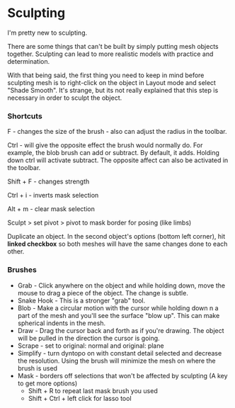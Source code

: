 # Sculpting

I'm pretty new to sculpting. 

There are some things that can't be built by simply putting mesh objects together. Sculpting can lead to more realistic models with practice and determination.

With that being said, the first thing you need to keep in mind before sculpting mesh is to right-click on the object in Layout mode and select "Shade Smooth". It's strange, but its not really explained that this step is necessary in order to sculpt the object.

### Shortcuts

F - changes the size of the brush - also can adjust the radius in the toolbar.

Ctrl - will give the opposite effect the brush would normally do. For example, the blob brush can add or subtract. By default, it adds. Holding down ctrl will activate subtract. The opposite affect can also be activated in the toolbar.

Shift + F - changes strength

Ctrl + i - inverts mask selection

Alt + m - clear mask selection

Sculpt &gt; set pivot &gt; pivot to mask border for posing \(like limbs\)



Duplicate an object. In the second object's options \(bottom left corner\), hit **linked checkbox** so both meshes will have the same changes done to each other.

### Brushes

* Grab - Click anywhere on the object and while holding down, move the mouse to drag a piece of the object. The change is subtle.
* Snake Hook - This is a stronger "grab" tool. 
* Blob - Make a circular motion with the cursor while holding down n a part of the mesh and you'll see the surface "blow up". This can make spherical indents in the mesh.
* Draw - Drag the cursor back and forth as if you're drawing. The object will be pulled in the direction the cursor is going.
* Scrape - set to original: normal and original: plane
* Simplify - turn dyntopo on with constant detail selected and decrease the resolution. Using the brush will minimize the mesh on where the brush is used
* Mask - borders off selections that won't be affected by sculpting \(A key to get more options\)
  * Shift + R to repeat last mask brush you used
  * Shift + Ctrl + left click for lasso tool





